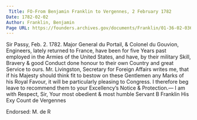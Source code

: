```yaml
---
 Title: FO-From Benjamin Franklin to Vergennes, 2 February 1782
Date: 1782-02-02
Author: Franklin, Benjamin
Page URL: https://founders.archives.gov/documents/Franklin/01-36-02-0360
---
```


Sir
Passy, Feb. 2. 1782.
Major General du Portail, & Colonel du Gouvion, Engineers, lately returned to France, have been for five Years past employed in the Armies of the United States, and have, by their military Skill, Bravery & good Conduct done honour to their own Country and great Service to ours. Mr. Livingston, Secretary for Foreign Affairs writes me, that if his Majesty should think fit to bestow on these Gentlemen any Marks of his Royal Favour, it will be particularly pleasing to Congress. I therefore beg leave to recommend them to your Excellency’s Notice & Protection.— I am with Respect, Sir, Your most obedient & most humble Servant
B Franklin
His Exy Count de Vergennes
 
Endorsed: M. de R

